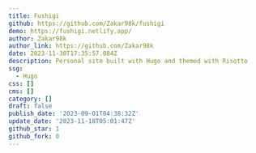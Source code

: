 ```yaml
---
title: Fushigi
github: https://github.com/Zakar98k/fushigi
demo: https://fushigi.netlify.app/
author: Zakar98k
author_link: https://github.com/Zakar98k
date: 2023-11-30T17:35:57.084Z
description: Personal site built with Hugo and themed with Risotto
ssg:
  - Hugo
css: []
cms: []
category: []
draft: false
publish_date: '2023-09-01T04:38:32Z'
update_date: '2023-11-18T05:01:47Z'
github_star: 1
github_fork: 0
---
```

